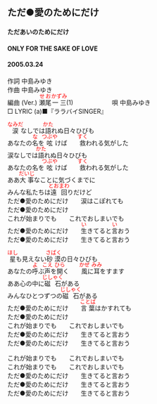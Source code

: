 <style type="text/css">
	ruby{
	    ruby-position: over;
	}
	ruby > rt{font-size: 12px;color:red;}
	p{font:16px;font-size: '楷体'}
</style>
## ただ●愛のためにだけ
#### ただあいのためにだけ
#### ONLY FOR THE SAKE OF LOVE
#### 2005.03.24 


作詞     中島みゆき　　　　　   
作曲      中島みゆき  　　　   
編曲 (Ver.) <ruby><rb>瀬尾</rb><rp>(</rp><rt>せお</rt><rp>)</rp></ruby><ruby><rb>一三</rb><rp>(</rp><rt>かずみ</rt><rp>)</rp></ruby>(1)　　　　　　
唄     中島みゆき     
□ LYRIC (a)■『ララバイSINGER』     
   
<ruby><rb>涙</rb><rp>(</rp><rt>なみだ</rt><rp>)</rp></ruby>なしでは<ruby><rb>語</rb><rp>(</rp><rt>かた</rt><rp>)</rp></ruby>れぬ日々</rb><rp>(</rp><rt>ひび</rt><rp>)</rp></ruby>も   
あなたの<ruby><rb>名</rb><rp>(</rp><rt>な</rt><rp>)</rp></ruby>を<ruby><rb>呟</rb><rp>(</rp><rt>つぶや</rt><rp>)</rp></ruby>けば　　<ruby><rb>救</rb><rp>(</rp><rt>すく</rt><rp>)</rp></ruby>われる気がした   
涙なしでは<ruby><rb>語</rb><rp>(</rp><rt>かた</rt><rp>)</rp></ruby>れぬ日々</rb><rp>(</rp><rt>ひび</rt><rp>)</rp></ruby>も   
あなたの名を<ruby><rb>呟</rb><rp>(</rp><rt>つぶや</rt><rp>)</rp></ruby>けば　　<ruby><rb>救</rb><rp>(</rp><rt>すく</rt><rp>)</rp></ruby>われる気がした   
ああ<ruby><rb>大事</rb><rp>(</rp><rt>だいじ</rt><rp>)</rp></ruby>なことに気づくまでに   
みんな私たちは<ruby><rb>遠回</rb><rp>(</rp><rt>とおまわ</rt><rp>)</rp></ruby>りだけど   
ただ●愛のためにだけ　　涙はこぽれても   
ただ●愛のためにだけ   
これが始まりでも　　これでおしまいでも   
ただ●愛のためにだけ　　<ruby><rb>生</rb><rp>(</rp><rt>い</rt><rp>)</rp></ruby>きてると<ruby><rb>言</rb><rp>(</rp><rt>い</rt><rp>)</rp></ruby>おう   
ただ●愛のためにだけ　　生きてると言おう   
   
<ruby><rb>星</rb><rp>(</rp><rt>ほし</rt><rp>)</rp></ruby>も見えない<ruby><rb>砂漠</rb><rp>(</rp><rt>さばく</rt><rp>)</rp></ruby>の日々</rb><rp>(</rp><rt>ひび</rt><rp>)</rp></ruby>も   
あなたの<ruby><rb>呼</rb><rp>(</rp><rt>よ</rt><rp>)</rp></ruby>ぶ<ruby><rb>声</rb><rp>(</rp><rt>こえ</rt><rp>)</rp></ruby>を<ruby><rb>開</rb><rp>(</rp><rt>ひら</rt><rp>)</rp></ruby>く　　<ruby><rb>風</rb><rp>(</rp><rt>かぜ</rt><rp>)</rp></ruby>に<ruby><rb>耳</rb><rp>(</rp><rt>みみ</rt><rp>)</rp></ruby>をすます   
ああ心の中に<ruby><rb>磁石</rb><rp>(</rp><rt>じしゃく</rt><rp>)</rp></ruby>がある   
みんなひとつずつの<ruby><rb>磁石</rb><rp>(</rp><rt>じしゃく</rt><rp>)</rp></ruby>がある   
ただ●愛のためにだけ　　<ruby><rb>言葉</rb><rp>(</rp><rt>ことば</rt><rp>)</rp></ruby>はかすれても   
ただ●愛のためにだけ   
これが始まりでも　　これでおしまいでも   
ただ●愛のためにだけ　　生きてると言おう   
ただ●愛のためにだけ　　生きてると言おう   
   
これが始まりでも　　これでおしまいでも   
これが始まりでも　　これでおしまいでも   
ただ●愛のためにだけ　　生きてると言おう   
ただ●愛のためにだけ　　生きてると言おう   
ただ●愛のためにだけ　　生きてると言おう   